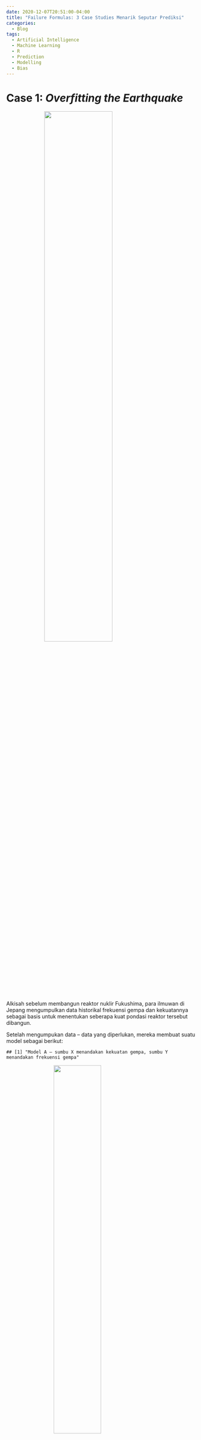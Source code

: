 ```yaml
---
date: 2020-12-07T20:51:00-04:00
title: "Failure Formulas: 3 Case Studies Menarik Seputar Prediksi"
categories:
  - Blog
tags:
  - Artificial Intelligence
  - Machine Learning
  - R
  - Prediction
  - Modelling
  - Bias
---
```


# Case 1: *Overfitting the Earthquake*

<img src="https://passingthroughresearcher.files.wordpress.com/2015/06/fukushima-meltdown-prevailing-winds1.jpg" width="60%" style="display: block; margin: auto;" />

Alkisah sebelum membangun reaktor nuklir Fukushima, para ilmuwan di
Jepang mengumpulkan data historikal frekuensi gempa dan kekuatannya
sebagai basis untuk menentukan seberapa kuat pondasi reaktor tersebut
dibangun.

Setelah mengumpukan data – data yang diperlukan, mereka membuat suatu
model sebagai berikut:

    ## [1] "Model A – sumbu X menandakan kekuatan gempa, sumbu Y menandakan frekuensi gempa"

<img src="https://passingthroughresearcher.files.wordpress.com/2015/06/fuku-1.png" width="50%" style="display: block; margin: auto;" />

Dari model yang didapatkan, mereka tampak tidak puas karena menurut
mereka model tersebut tidak fit. masih ada titik – titik yang tidak
dilalui oleh garis model. Oleh karena itu, mereka membuat ulang modelnya
menjadi seperti ini:

    ## [1] "Model B"

<img src="https://passingthroughresearcher.files.wordpress.com/2015/06/fuku-2.png" width="50%" style="display: block; margin: auto;" />

Kali ini, mereka puas dengan model baru. Titik – titik data tampak
sangat fit dengan garis model yang dibentuk.

Berdasarkan model ini, mereka membangun pondasi reaktor Fukushima agar
kuat menghadapi gempa berkekuatan 8 – 8.5 skala Richter. Namun apa yang
terjadi, Maret 2011, Jepang dhantam gempat dahsyat berkekuatan 9 skala
Richter. Akibatnya, reaktor ini jebol. Lalu apa yang salah dengan model
yang dibuat?

Jika kita bandingkan kedua model yang dibuat, model A (yang dianggap
tidak fit) masih memperhitungkan peluang terjadinya gempa berkekuatan 9
skala Richter. Sedangkan model B justru sebaliknya. Peluang terjadinya
gempa berkekuatan 9 skala Richter sangat sedikit sekali.

> Overfit model will score better according to most statistical test. It
> is fitting the noise rather than signal hence it actually worse
> explaining the real world. It is good in paper, but worse in real
> world.

<img src="https://passingthroughresearcher.files.wordpress.com/2015/06/fit.png" width="70%" style="display: block; margin: auto;" />

> Pesan moralnya adalah, seringkali kita mencoba membuat model yang
> sangat fit. Misal dalam regresi, kita selalu mencoba mendapatkan R
> square yang hampir 1. pada kenyataannya, mungkin kita tidak perlu
> sangat sempurna untuk itu.

[Sumber](https://mpra.ub.uni-muenchen.de/69383/1/MPRA_paper_69383.pdf).

-----

# Case 2: *Butterfly Effect*

> The flap of a butterfly’s wings in Brazil can set off a tornado in
> Texas.

<img src="https://passingthroughresearcher.files.wordpress.com/2015/06/bfly.jpg" width="30%" style="display: block; margin: auto;" />

Sudah pernah menonton film **Butterfly Effect**? Alkisah seorang pria
bernama Evan (diperankan oleh Ashton Kutcher) memiliki kemampuan untuk
kembali ke masa lalu. Singkat cerita, sedikit saja perubahan yang ia
lakukan di masa lalu ternyata mengubah total masa depannya.

> In chaos theory, the butterfly effect is the sensitive dependence on
> initial conditions in which a small change in one state of a
> deterministic nonlinear system can result in large differences in a
> later state.

Istilah ini populer setelah matematikawan MIT **Edward Lorenz** (yang
juga seorang meteorologis *US Air Force*) sedang mengembangkan suatu
model *weather forecasting* di tahun 1972.

<img src="https://passingthroughresearcher.files.wordpress.com/2015/06/lorents.png" width="20%" style="display: block; margin: auto;" />

Saat melakukan *first trial*, cuaca di Kansas disebutkan *clear sky*.
Namun pada *second trial*, cuaca di Kansas berubah menjadi
*thunderstorm*.

Saat ditelusuri, ternyata pada saat *first trial*, *engineer* memasukkan
data konstanta `29,5168` pada model.

Sedangkan pada *second trial*, *engineer* memasukkan data konstanta
`29,517`.

Suatu pembulatan yang biasanya kita remehkan (akibat terlalu kecil)
justru mengubah keseluruhan *output* pada model atau sistem. Beruntung
sekarang ini, untuk melakukan perhitungan yang rumit, kita sudah tidak
menggunakan hitungan manual kalkulator dan kertas lagi.

> Pesan moralnya adalah, perhatikan baik – baik data Anda jika bekerja
> pada suatu model. Sekecil apapun perubahan yang ada bisa jadi
> berdampak besar.

-----

# Case 3: *The Role of The Range*

<img src="https://passingthroughresearcher.files.wordpress.com/2015/06/north-dakota.png" width="40%" style="display: block; margin: auto;" />

Gambar di atas adalah kondisi **North Dakota** pada tahun 1997. Sebelum
dan pasca banjir besar yang melanda. Konon katanya banjir terparah sejak
1826.

Apa sebenarnya yang terjadi pada saat itu?

Banjir terjadi karena **Red River Valley** meluap. *National Weather
Forecast* memberikan prediksi bahwa akibat curah hujan pada saat itu,
sungai akan meluap setinggi `49` *feet*. Namun mereka tidak memberikan
informasi bahwa ada range sebesar `+- 9` *feet*.

Oleh karena itu, dibuatlah tanggul setinggi `51` *feet*, `2` *feet*
lebih tinggi dibanding angka yang telah diinformasikan sebelumnya.

<img src="https://passingthroughresearcher.files.wordpress.com/2015/06/banjir.png" width="70%" style="display: block; margin: auto;" />

Ternyata curah hujan pada saat itu mengakibatkan sungai meluap hingga
`54` *feet*. Akibatnya, terjadi banjir yang merendam wilayah tersebut.

<img src="https://passingthroughresearcher.files.wordpress.com/2015/06/north-dakota-lagi.png" width="70%" style="display: block; margin: auto;" />

> Pesan moralnya adalah, komunikasikan dengan jelas prediksi yang kita
> lakukan beserta dengan tingkat kesalahan atau range yang mungkin
> terjadi.

